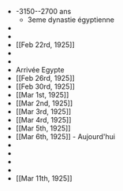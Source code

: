 - -3150--2700 ans
	- 3eme dynastie égyptienne
-
-
- [[Feb 22rd, 1925]]
-
-
- Arrivée Egypte
- [[Feb 26rd, 1925]]
- [[Feb 30rd, 1925]]
- [[Mar 1st, 1925]]
- [[Mar 2nd, 1925]]
- [[Mar 3rd, 1925]]
- [[Mar 4rd, 1925]]
- [[Mar 5th, 1925]]
- [[Mar 6th, 1925]] - Aujourd'hui
-
-
-
-
- [[Mar 11th, 1925]]